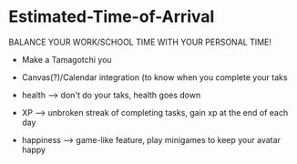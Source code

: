 # Estimated-Time-of-Arrival

BALANCE YOUR WORK/SCHOOL TIME WITH YOUR PERSONAL TIME!

- Make a Tamagotchi you
- Canvas(?)/Calendar integration (to know when you complete your taks
 
- health --> don't do your taks, health goes down
- XP --> unbroken streak of completing tasks, gain xp at the end of each day
- happiness --> game-like feature, play minigames to keep your avatar happy
